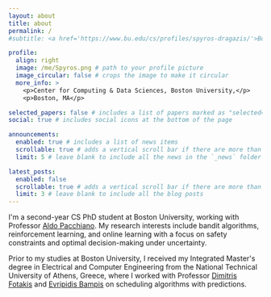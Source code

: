 ```yaml
---
layout: about
title: about
permalink: /
#subtitle: <a href='https://www.bu.edu/cs/profiles/spyros-dragazis/'>Boston University</a>. 665 Commonwealth Ave, Boston, MA 02215, USA.

profile:
  align: right
  image: /me/Spyros.png # path to your profile picture
  image_circular: false # crops the image to make it circular
  more_info: >
    <p>Center for Computing & Data Sciences, Boston University,</p> 
    <p>Boston, MA</p>

selected_papers: false # includes a list of papers marked as "selected={true}"
social: true # includes social icons at the bottom of the page

announcements:
  enabled: true # includes a list of news items
  scrollable: true # adds a vertical scroll bar if there are more than 3 news items
  limit: 5 # leave blank to include all the news in the `_news` folder

latest_posts:
  enabled: false
  scrollable: true # adds a vertical scroll bar if there are more than 3 new posts items
  limit: 3 # leave blank to include all the blog posts
---
```


I'm a second-year CS PhD student at Boston University, working with Professor [Aldo Pacchiano](https://www.aldopacchiano.ai/). My research interests include bandit algorithms, reinforcement learning, and online learning with a focus on safety constraints and optimal decision-making under uncertainty.

Prior to my studies at Boston University, I received my Integrated Master's degree in Electrical and Computer Engineering from the National Technical University of Athens, Greece, where I worked with Professor [Dimitris Fotakis](http://www.softlab.ntua.gr/~fotakis/) and [Evripidis Bampis](https://webia.lip6.fr/~bampise/) on scheduling algorithms with predictions.

<!-- Write your biography here. Tell the world about yourself. Link to your favorite [subreddit](http://reddit.com). You can put a picture in, too. The code is already in, just name your picture `prof_pic.jpg` and put it in the `img/` folder.

Put your address / P.O. box / other info right below your picture. You can also disable any of these elements by editing `profile` property of the YAML header of your `_pages/about.md`. Edit `_bibliography/papers.bib` and Jekyll will render your [publications page](/al-folio/publications/) automatically.

Link to your social media connections, too. This theme is set up to use [Font Awesome icons](https://fontawesome.com/) and [Academicons](https://jpswalsh.github.io/academicons/), like the ones below. Add your Facebook, Twitter, LinkedIn, Google Scholar, or just disable all of them. -->
